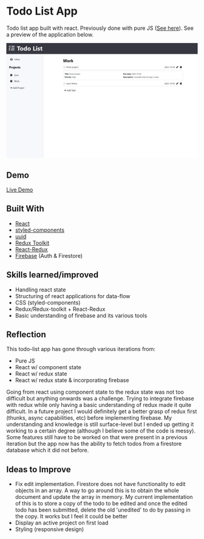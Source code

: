 # Todo List App

Todo list app built with react. Previously done with pure JS ([See here](https://github.com/kmatic/todo-list)). See a preview of the application below.

![](src/preview/preview.png)

## Demo

[Live Demo](https://kmatic.github.io/todo-list-react)

## Built With

- [React](https://reactjs.org/)
- [styled-components](https://styled-components.com/)
- [uuid](https://www.npmjs.com/package/uuid)
- [Redux Toolkit](https://redux-toolkit.js.org/)
- [React-Redux](https://react-redux.js.org/)
- [Firebase](https://firebase.google.com/) (Auth & Firestore)

## Skills learned/improved

- Handling react state
- Structuring of react applications for data-flow
- CSS (styled-components)
- Redux/Redux-toolkit + React-Redux 
- Basic understanding of firebase and its various tools

## Reflection

This todo-list app has gone through various iterations from:
- Pure JS
- React w/ component state
- React w/ redux state
- React w/ redux state & incorporating firebase

Going from react using component state to the redux state was not too difficult but anything onwards was a challenge. Trying to integrate firebase with redux while only having a basic understanding of redux made it quite difficult. In a future project I would definitely get a better grasp of redux first (thunks, async capabilities, etc) before implementing firebase. My understanding and knowledge is still surface-level but I ended up getting it working to a certain degree (although I believe some of the code is messy). Some features still have to be worked on that were present in a previous iteration but the app now has the ability to fetch todos from a firestore database which it did not before.

## Ideas to Improve

- Fix edit implementation. Firestore does not have functionality to edit objects in an array. A way to go around this is to obtain the whole document and update the array in memory. My current implementation of this is to store a copy of the todo to be edited and once the edited todo has been submitted, delete the old 'unedited' to do by passing in the copy. It works but I feel it could be better
- Display an active project on first load
- Styling (responsive design)
